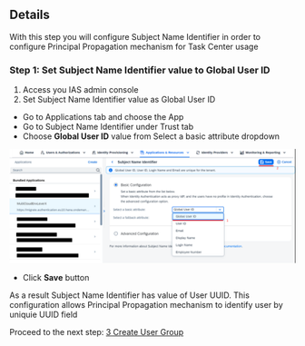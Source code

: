## Details

With this step you will configure Subject Name Identifier in order to configure Principal Propagation mechanism for Task Center usage


### Step 1: Set Subject Name Identifier value to Global User ID

1. Access you IAS admin console
2. Set Subject Name Identifier value as Global User ID

- Go to Applications tab and choose the App
- Go to Subject Name Identifier under Trust tab
- Choose **Global User ID** value from Select a basic attribute dropdown

![configure Subject Name Identifier](./Images/1.1.1.png "configure Subject Name Identifier")

- Click **Save** button

As a result Subject Name Identifier has value of User UUID. This configuration allows Principal Propagation mechanism to identify user by uniquie UUID field


Proceed to the next step: [3 Create User Group](https://github.com/Sereg20/Task_Center/blob/master/IAS_config/3%20User%20Group/README.md)